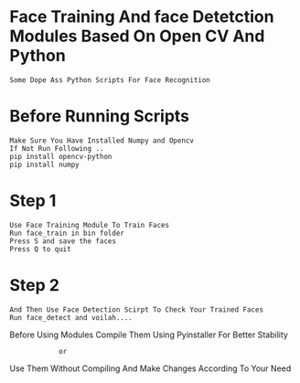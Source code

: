 # Face Training And face Detetction Modules Based On Open CV And Python

    Some Dope Ass Python Scripts For Face Recognition

# Before Running Scripts

    Make Sure You Have Installed Numpy and Opencv
    If Not Run Following ..
    pip install opencv-python
    pip install numpy 

# Step 1

    Use Face Training Module To Train Faces
    Run face_train in bin folder
    Press S and save the faces
    Press Q to quit
    
# Step 2

    And Then Use Face Detection Scirpt To Check Your Trained Faces
    Run face_detect and voilah....

Before Using Modules Compile Them Using Pyinstaller For Better Stability

                or

Use Them Without Compiling And Make Changes According To Your Need
